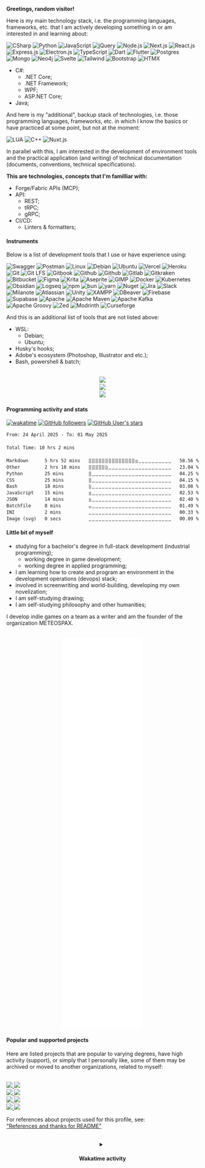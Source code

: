 <!-- markdownlint-disable -->
**Greetings, random visitor!**

Here is my main technology stack, i.e. the programming languages, frameworks, etc. that I am actively developing something in or
am interested in and learning about:

![CSharp](https://img.shields.io/badge/-.NET-000?&logo=dotnet)
![Python](https://img.shields.io/badge/-Python-000?&logo=Python)
![JavaScript](https://img.shields.io/badge/-JavaScript-000?&logo=JavaScript)
![jQuery](https://img.shields.io/badge/-jQuery-000?&logo=jQuery)
![Node.js](https://img.shields.io/badge/-Node.js-000?&logo=nodedotjs)
![Next.js](https://img.shields.io/badge/-Next.js-000?&logo=nextdotjs)
![React.js](https://img.shields.io/badge/-React.js-000?&logo=react)
![Express.js](https://img.shields.io/badge/-Express.js-000?&logo=express)
![Electron.js](https://img.shields.io/badge/-Electron.js-000?&logo=electron)
![TypeScript](https://img.shields.io/badge/-TypeScript-000?&logo=TypeScript)
![Dart](https://img.shields.io/badge/-Dart-000?&logo=dart)
![Flutter](https://img.shields.io/badge/-Flutter-000?&logo=flutter)
![Postgres](https://img.shields.io/badge/-Postgres-000?&logo=postgresql)
![Mongo](https://img.shields.io/badge/-Mongo-000?&logo=mongodb)
![Neo4j](https://img.shields.io/badge/-Neo4j-000?&logo=neo4j)
![Svelte](https://img.shields.io/badge/-Svelte-000?&logo=svelte)
![Tailwind](https://img.shields.io/badge/-Tailwind-000?&logo=tailwindcss)
![Bootstrap](https://img.shields.io/badge/-Bootstrap-000?&logo=bootstrap)
![HTMX](https://img.shields.io/badge/-HTMX-000?&logo=htmx)

- C#:
  - .NET Core;
  - .NET Framework;
  - WPF;
  - ASP.NET Core;
- Java;

And here is my "additional", backup stack of technologies, i.e. those programming languages, frameworks, etc. in which I know the basics or have practiced at some point, but not at the moment:

![LUA](https://img.shields.io/badge/-LUA-000?&logo=lua)
![C++](https://img.shields.io/badge/-C++-000?&logo=cplusplus)
![Nuxt.js](https://img.shields.io/badge/-Nuxt.js-000?&logo=nuxt)

In parallel with this, I am interested in the development of environment tools and the practical application (and writing) of technical documentation (documents, conventions, technical specifications).

**This are technologies, concepts that I'm familliar with:**

- Forge/Fabric APIs (MCP);
- API:
  - REST;
  - tRPC;
  - gRPC;
- CI/CD:
  - Linters & formatters;

#### Instruments

Below is a list of development tools that I use or have experience using:

![Swagger](https://img.shields.io/badge/-Swagger-000?&logo=swagger)
![Postman](https://img.shields.io/badge/-Postman-000?&logo=postman)
![Linux](https://img.shields.io/badge/-Linux-000?&logo=linux)
![Debian](https://img.shields.io/badge/-Debian-000?&logo=debian)
![Ubuntu](https://img.shields.io/badge/-Ubuntu-000?&logo=ubuntu)
![Vercel](https://img.shields.io/badge/-Vercel-000?&logo=vercel)
![Heroku](https://img.shields.io/badge/-Heroku-000?&logo=heroku)
![Git](https://img.shields.io/badge/-Git-000?&logo=git)
![Git LFS](https://img.shields.io/badge/-Git%20LFS-000?&logo=gitlfs)
![Gitbook](https://img.shields.io/badge/-Gitbook-000?&logo=gitbook)
![Github](https://img.shields.io/badge/-Github-000?&logo=github)
![Github](https://img.shields.io/badge/-Github%20Actions-000?&logo=githubactions)
![Gitlab](https://img.shields.io/badge/-Gitlab-000?&logo=gitlab)
![Gitkraken](https://img.shields.io/badge/-Gitkraken-000?&logo=gitkraken)
![Bitbucket](https://img.shields.io/badge/-Bitbucket-000?&logo=bitbucket)
![Figma](https://img.shields.io/badge/-Figma-000?&logo=figma)
![Krita](https://img.shields.io/badge/-Krita-000?&logo=Krita)
![Aseprite](https://img.shields.io/badge/-Aseprite-000?&logo=aseprite)
![GIMP](https://img.shields.io/badge/-GIMP-000?&logo=gimp)
![Docker](https://img.shields.io/badge/-Docker-000?&logo=docker)
![Kubernetes](https://img.shields.io/badge/-Kubernetes-000?&logo=kubernetes)
![Obsidian](https://img.shields.io/badge/-Obsidian-000?&logo=obsidian)
![Logseq](https://img.shields.io/badge/-Logseq-000?&logo=logseq)
![npm](https://img.shields.io/badge/-npm-000?&logo=npm)
![bun](https://img.shields.io/badge/-bun-000?&logo=bun)
![yarn](https://img.shields.io/badge/-yarn-000?&logo=yarn)
![Nuget](https://img.shields.io/badge/-Nuget-000?&logo=nuget)
![Jira](https://img.shields.io/badge/-Jira-000?&logo=jira)
![Slack](https://img.shields.io/badge/-Slack-000?&logo=slack)
![Milanote](https://img.shields.io/badge/-Milanote-000?&logo=milanote)
![Atlassian](https://img.shields.io/badge/-Atlassian-000?&logo=atlassian)
![Unity](https://img.shields.io/badge/-Unity-000?&logo=unity)
![XAMPP](https://img.shields.io/badge/-XAMPP-000?&logo=xampp)
![DBeaver](https://img.shields.io/badge/-DBeaver-000?&logo=dbeaver)
![Firebase](https://img.shields.io/badge/-Firebase-000?&logo=firebase)
![Supabase](https://img.shields.io/badge/-Supabase-000?&logo=supabase)
![Apache](https://img.shields.io/badge/-Apache-000?&logo=apache)
![Apache Maven](https://img.shields.io/badge/-Apache%20Maven-000?&logo=apachemaven)
![Apache Kafka](https://img.shields.io/badge/-Apache%20Kafka-000?&logo=apachekafka)
![Apache Groovy](https://img.shields.io/badge/-Apache%20Groovy-000?&logo=apachegroovy)
![Zed](https://img.shields.io/badge/-Zed-000?&logo=zedindustries)
![Modrinth](https://img.shields.io/badge/-Modrinth-000?&logo=modrinth)
![Curseforge](https://img.shields.io/badge/-Curseforge-000?&logo=curseforge)

And this is an additional list of tools that are not listed above:

- WSL:
  - Debian;
  - Ubuntu;
- Husky's hooks;
- Adobe's ecosystem (Photoshop, Illustrator and etc.);
- Bash, powershell & batch;

<br/>

<div align="center">
    <picture align="left">
      <source
        srcset="https://github-readme-stats-ysug.vercel.app/api?username=Falcion&show=reviews%2Cdiscussions_started%2Cdiscussions_answered%2Cprs_merged%2Cprs_merged_percentage&show_icons=true&theme=github_dark&custom_title=Recent%20activity%20(Falcion):&text_bold=true&card_width=500&hide_border=true"
        media="(prefers-color-scheme: dark)"
      />
      <source
        srcset="https://github-readme-stats-ysug.vercel.app/api?username=Falcion&show=reviews%2Cdiscussions_started%2Cdiscussions_answered%2Cprs_merged%2Cprs_merged_percentage&show_icons=true&custom_title=Recent%20activity%20(Falcion):&text_bold=true&card_width=500&hide_border=true"
        media="(prefers-color-scheme: light), (prefers-color-scheme: no-preference)"
      />
      <img src="https://github-readme-stats-ysug.vercel.app/api?username=Falcion&show=reviews%2Cdiscussions_started%2Cdiscussions_answered%2Cprs_merged%2Cprs_merged_percentage&show_icons=true&custom_title=Recent%20activity%20(Falcion):&text_bold=true&card_width=500&hide_border=true" />
    </picture>
    <br/>
    <picture align="right">
      <source
        srcset="https://github-readme-streak-stats-gray-six.vercel.app?user=Falcion&theme=github-dark-blue&card_width=500&currStreakLabel=C3D1CD&currStreakNum=C3D1CD&sideLabels=C3D1CD&hide_border=true"
        media="(prefers-color-scheme: dark)"
      />
      <source
        srcset="https://github-readme-streak-stats-gray-six.vercel.app?user=Falcion&card_width=500&currStreakLabel=5094F0&currStreakNum=434D58&sideLabels=434D58&ring=5094F0&fire=5094F0&hide_border=true"
        media="(prefers-color-scheme: light), (prefers-color-scheme: no-preference)"
      />
      <img src="https://github-readme-streak-stats-gray-six.vercel.app?user=Falcion&theme=ambient_gradient" />
    </picture>
    <br/>
    <picture align="center">
      <source
        srcset="https://github-profile-trophy.vercel.app/?username=Falcion&theme=darkhub&margin-w=4&margin-h=7&no-frame=true&no-bg=true&column=3"
        media="(prefers-color-scheme: dark)"
      />
      <source
        srcset="https://github-profile-trophy.vercel.app/?username=Falcion&theme=flat&margin-w=4&margin-h=7&no-frame=true&no-bg=true&column=3"
        media="(prefers-color-scheme: light), (prefers-color-scheme: no-preference)"
      />
      <img src="https://github-profile-trophy.vercel.app/?username=Falcion&theme=darkhub&margin-w=4&margin-h=7&no-frame=true&no-bg=true&column=3" />
    </picture>
</div>

#### Programming activity and stats

[![wakatime](https://wakatime.com/badge/user/8a621519-df33-4170-acfd-2a7ae1324590.svg)](https://wakatime.com/@8a621519-df33-4170-acfd-2a7ae1324590)
[![GitHub followers](https://img.shields.io/github/followers/Falcion)](https://github.com/Falcion?tab=followers)
[![GitHub User's stars](https://img.shields.io/github/stars/Falcion)](https://github.com/Falcion?tab=repositories)

<!--START_SECTION:waka-->

```txt
From: 24 April 2025 - To: 01 May 2025

Total Time: 10 hrs 2 mins

Markdown      5 hrs 52 mins   ⣿⣿⣿⣿⣿⣿⣿⣿⣿⣿⣿⣿⣿⣿⣶⣀⣀⣀⣀⣀⣀⣀⣀⣀⣀   58.56 %
Other         2 hrs 18 mins   ⣿⣿⣿⣿⣿⣷⣀⣀⣀⣀⣀⣀⣀⣀⣀⣀⣀⣀⣀⣀⣀⣀⣀⣀⣀   23.04 %
Python        25 mins         ⣿⣀⣀⣀⣀⣀⣀⣀⣀⣀⣀⣀⣀⣀⣀⣀⣀⣀⣀⣀⣀⣀⣀⣀⣀   04.25 %
CSS           25 mins         ⣿⣀⣀⣀⣀⣀⣀⣀⣀⣀⣀⣀⣀⣀⣀⣀⣀⣀⣀⣀⣀⣀⣀⣀⣀   04.15 %
Bash          18 mins         ⣷⣀⣀⣀⣀⣀⣀⣀⣀⣀⣀⣀⣀⣀⣀⣀⣀⣀⣀⣀⣀⣀⣀⣀⣀   03.08 %
JavaScript    15 mins         ⣶⣀⣀⣀⣀⣀⣀⣀⣀⣀⣀⣀⣀⣀⣀⣀⣀⣀⣀⣀⣀⣀⣀⣀⣀   02.53 %
JSON          14 mins         ⣶⣀⣀⣀⣀⣀⣀⣀⣀⣀⣀⣀⣀⣀⣀⣀⣀⣀⣀⣀⣀⣀⣀⣀⣀   02.40 %
Batchfile     8 mins          ⣤⣀⣀⣀⣀⣀⣀⣀⣀⣀⣀⣀⣀⣀⣀⣀⣀⣀⣀⣀⣀⣀⣀⣀⣀   01.49 %
INI           2 mins          ⣀⣀⣀⣀⣀⣀⣀⣀⣀⣀⣀⣀⣀⣀⣀⣀⣀⣀⣀⣀⣀⣀⣀⣀⣀   00.33 %
Image (svg)   0 secs          ⣀⣀⣀⣀⣀⣀⣀⣀⣀⣀⣀⣀⣀⣀⣀⣀⣀⣀⣀⣀⣀⣀⣀⣀⣀   00.09 %
```

<!--END_SECTION:waka-->

#### Little bit of myself

- studying for a bachelor's degree in full-stack development (industrial programming);
  - working degree in game development;
  - working degree in applied programming;
- I am learning how to create and program an environment in the development operations (devops) stack;
- involved in screenwriting and world-building, developing my own novelization;
- I am self-studying drawing;
- I am self-studying philosophy and other humanities;

I develop indie games on a team as a writer and am the founder of the organization METEOSPAX.

<br/>
<div align="center">
  <img src="./github-metrics.svg" align="center">
</div>

#### Popular and supported projects

Here are listed projects that are popular to varying degrees, have high activity (support), or simply that I personally like, some of them may be archived or moved to another organizations, related to myself:

<br/>
<div align="left">
    <!-- UNITADE.md -->
    <a href="https://github.com/Falcion/UNITADE.md">
        <picture align="left">
          <source
            srcset="https://github-readme-stats-ysug.vercel.app/api/pin/?username=Falcion&repo=UNITADE.md&show=reviews%2Cdiscussions_started%2Cdiscussions_answered%2Cprs_merged%2Cprs_merged_percentage&show_icons=true&theme=github_dark&custom_title=Recent%20activity%20(Falcion):&text_bold=true&card_width=500&hide_border=true&description_lines_count=4&show_owner"
            media="(prefers-color-scheme: dark)"
          />
          <source
            srcset="https://github-readme-stats-ysug.vercel.app/api/pin/?username=Falcion&repo=UNITADE.md&show=reviews%2Cdiscussions_started%2Cdiscussions_answered%2Cprs_merged%2Cprs_merged_percentage&show_icons=true&custom_title=Recent%20activity%20(Falcion):&text_bold=true&card_width=500&hide_border=truedescription_lines_count=4&show_owner"
            media="(prefers-color-scheme: light), (prefers-color-scheme: no-preference)"
          />
          <img src="https://github-readme-stats-ysug.vercel.app/api/pin/?username=Falcion&repo=UNITADE.md&show=reviews%2Cdiscussions_started%2Cdiscussions_answered%2Cprs_merged%2Cprs_merged_percentage&show_icons=true&theme=github_dark&custom_title=Recent%20activity%20(Falcion):&text_bold=true&card_width=500&hide_border=true&description_lines_count=4&show_owner" />
        </picture>
    </a>
    <!-- LIBRA.md -->
    <a href="https://github.com/Falcion/LIBRA.md">
        <picture align="left">
          <source
            srcset="https://github-readme-stats-ysug.vercel.app/api/pin/?username=Falcion&repo=LIBRA.md&show=reviews%2Cdiscussions_started%2Cdiscussions_answered%2Cprs_merged%2Cprs_merged_percentage&show_icons=true&theme=github_dark&custom_title=Recent%20activity%20(Falcion):&text_bold=true&card_width=500&hide_border=true&description_lines_count=4&show_owner"
            media="(prefers-color-scheme: dark)"
          />
          <source
            srcset="https://github-readme-stats-ysug.vercel.app/api/pin/?username=Falcion&repo=LIBRA.md&show=reviews%2Cdiscussions_started%2Cdiscussions_answered%2Cprs_merged%2Cprs_merged_percentage&show_icons=true&custom_title=Recent%20activity%20(Falcion):&text_bold=true&card_width=500&hide_border=truedescription_lines_count=4&show_owner"
            media="(prefers-color-scheme: light), (prefers-color-scheme: no-preference)"
          />
          <img src="https://github-readme-stats-ysug.vercel.app/api/pin/?username=Falcion&repo=LIBRA.md&show=reviews%2Cdiscussions_started%2Cdiscussions_answered%2Cprs_merged%2Cprs_merged_percentage&show_icons=true&theme=github_dark&custom_title=Recent%20activity%20(Falcion):&text_bold=true&card_width=500&hide_border=true&description_lines_count=4&show_owner" />
        </picture>
    </a>
    <br/>
    <!-- ZUSTANDSMASCHINE -->
    <a href="https://github.com/Falcion/Zustandsmaschine">
        <picture align="left">
          <source
            srcset="https://github-readme-stats-ysug.vercel.app/api/pin/?username=Falcion&repo=Zustandsmaschine&show=reviews%2Cdiscussions_started%2Cdiscussions_answered%2Cprs_merged%2Cprs_merged_percentage&show_icons=true&theme=github_dark&custom_title=Recent%20activity%20(Falcion):&text_bold=true&card_width=500&hide_border=true&description_lines_count=4&show_owner"
            media="(prefers-color-scheme: dark)"
          />
          <source
            srcset="https://github-readme-stats-ysug.vercel.app/api/pin/?username=Falcion&repo=Zustandsmaschine&show=reviews%2Cdiscussions_started%2Cdiscussions_answered%2Cprs_merged%2Cprs_merged_percentage&show_icons=true&custom_title=Recent%20activity%20(Falcion):&text_bold=true&card_width=500&hide_border=truedescription_lines_count=4&show_owner"
            media="(prefers-color-scheme: light), (prefers-color-scheme: no-preference)"
          />
          <img src="https://github-readme-stats-ysug.vercel.app/api/pin/?username=Falcion&repo=Zustandsmaschine&show=reviews%2Cdiscussions_started%2Cdiscussions_answered%2Cprs_merged%2Cprs_merged_percentage&show_icons=true&theme=github_dark&custom_title=Recent%20activity%20(Falcion):&text_bold=true&card_width=500&hide_border=true&description_lines_count=4&show_owner" />
        </picture>
    </a>
    <!-- PATTERNUNOTE -->
    <a href="https://github.com/Falcion/Patternunote">
        <picture align="left">
          <source
            srcset="https://github-readme-stats-ysug.vercel.app/api/pin/?username=Falcion&repo=Patternunote&show=reviews%2Cdiscussions_started%2Cdiscussions_answered%2Cprs_merged%2Cprs_merged_percentage&show_icons=true&theme=github_dark&custom_title=Recent%20activity%20(Falcion):&text_bold=true&card_width=500&hide_border=true&description_lines_count=4&show_owner"
            media="(prefers-color-scheme: dark)"
          />
          <source
            srcset="https://github-readme-stats-ysug.vercel.app/api/pin/?username=Falcion&repo=Patternunote&show=reviews%2Cdiscussions_started%2Cdiscussions_answered%2Cprs_merged%2Cprs_merged_percentage&show_icons=true&custom_title=Recent%20activity%20(Falcion):&text_bold=true&card_width=500&hide_border=truedescription_lines_count=4&show_owner"
            media="(prefers-color-scheme: light), (prefers-color-scheme: no-preference)"
          />
          <img src="https://github-readme-stats-ysug.vercel.app/api/pin/?username=Falcion&repo=Patternunote&show=reviews%2Cdiscussions_started%2Cdiscussions_answered%2Cprs_merged%2Cprs_merged_percentage&show_icons=true&theme=github_dark&custom_title=Recent%20activity%20(Falcion):&text_bold=true&card_width=500&hide_border=true&description_lines_count=4&show_owner" />
        </picture>
    </a>
    <br/>
    <!-- ZUSTANDFUNDAMENTALEN -->
    <a href="https://github.com/Falcion/Zustandfundamentalen">
        <picture align="left">
          <source
            srcset="https://github-readme-stats-ysug.vercel.app/api/pin/?username=Falcion&repo=Zustandfundamentalen&show=reviews%2Cdiscussions_started%2Cdiscussions_answered%2Cprs_merged%2Cprs_merged_percentage&show_icons=true&theme=github_dark&custom_title=Recent%20activity%20(Falcion):&text_bold=true&card_width=500&hide_border=true&description_lines_count=4&show_owner"
            media="(prefers-color-scheme: dark)"
          />
          <source
            srcset="https://github-readme-stats-ysug.vercel.app/api/pin/?username=Falcion&repo=Zustandfundamentalen&show=reviews%2Cdiscussions_started%2Cdiscussions_answered%2Cprs_merged%2Cprs_merged_percentage&show_icons=true&custom_title=Recent%20activity%20(Falcion):&text_bold=true&card_width=500&hide_border=truedescription_lines_count=4&show_owner"
            media="(prefers-color-scheme: light), (prefers-color-scheme: no-preference)"
          />
          <img src="https://github-readme-stats-ysug.vercel.app/api/pin/?username=Falcion&repo=Zustandfundamentalen&show=reviews%2Cdiscussions_started%2Cdiscussions_answered%2Cprs_merged%2Cprs_merged_percentage&show_icons=true&theme=github_dark&custom_title=Recent%20activity%20(Falcion):&text_bold=true&card_width=500&hide_border=true&description_lines_count=4&show_owner" />
        </picture>
    </a>
    <!-- PATTERNUGIT -->
    <a href="https://github.com/Falcion/Patternugit">
        <picture align="left">
          <source
            srcset="https://github-readme-stats-ysug.vercel.app/api/pin/?username=Falcion&repo=Patternugit&show=reviews%2Cdiscussions_started%2Cdiscussions_answered%2Cprs_merged%2Cprs_merged_percentage&show_icons=true&theme=github_dark&custom_title=Recent%20activity%20(Falcion):&text_bold=true&card_width=500&hide_border=true&description_lines_count=4&show_owner"
            media="(prefers-color-scheme: dark)"
          />
          <source
            srcset="https://github-readme-stats-ysug.vercel.app/api/pin/?username=Falcion&repo=Patternugit&show=reviews%2Cdiscussions_started%2Cdiscussions_answered%2Cprs_merged%2Cprs_merged_percentage&show_icons=true&custom_title=Recent%20activity%20(Falcion):&text_bold=true&card_width=500&hide_border=truedescription_lines_count=4&show_owner"
            media="(prefers-color-scheme: light), (prefers-color-scheme: no-preference)"
          />
          <img src="https://github-readme-stats-ysug.vercel.app/api/pin/?username=Falcion&repo=Patternugit&show=reviews%2Cdiscussions_started%2Cdiscussions_answered%2Cprs_merged%2Cprs_merged_percentage&show_icons=true&theme=github_dark&custom_title=Recent%20activity%20(Falcion):&text_bold=true&card_width=500&hide_border=true&description_lines_count=4&show_owner" />
        </picture>
    </a>
    <br/>
    <!-- WHISPERER.md -->
    <a href="https://github.com/Falcion/Whisperer.md">
        <picture align="left">
          <source
            srcset="https://github-readme-stats-ysug.vercel.app/api/pin/?username=Falcion&repo=Whisperer.md&show=reviews%2Cdiscussions_started%2Cdiscussions_answered%2Cprs_merged%2Cprs_merged_percentage&show_icons=true&theme=github_dark&custom_title=Recent%20activity%20(Falcion):&text_bold=true&card_width=500&hide_border=true&description_lines_count=4&show_owner"
            media="(prefers-color-scheme: dark)"
          />
          <source
            srcset="https://github-readme-stats-ysug.vercel.app/api/pin/?username=Falcion&repo=Whisperer.md&show=reviews%2Cdiscussions_started%2Cdiscussions_answered%2Cprs_merged%2Cprs_merged_percentage&show_icons=true&custom_title=Recent%20activity%20(Falcion):&text_bold=true&card_width=500&hide_border=truedescription_lines_count=4&show_owner"
            media="(prefers-color-scheme: light), (prefers-color-scheme: no-preference)"
          />
          <img src="https://github-readme-stats-ysug.vercel.app/api/pin/?username=Falcion&repo=Whisperer.md&show=reviews%2Cdiscussions_started%2Cdiscussions_answered%2Cprs_merged%2Cprs_merged_percentage&show_icons=true&theme=github_dark&custom_title=Recent%20activity%20(Falcion):&text_bold=true&card_width=500&hide_border=true&description_lines_count=4&show_owner" />
        </picture>
    </a>
    <!-- PATTERNUWIKI -->
    <a href="https://github.com/Falcion/Patternuwiki">
        <picture align="left">
          <source
            srcset="https://github-readme-stats-ysug.vercel.app/api/pin/?username=Falcion&repo=Patternuwiki&show=reviews%2Cdiscussions_started%2Cdiscussions_answered%2Cprs_merged%2Cprs_merged_percentage&show_icons=true&theme=github_dark&custom_title=Recent%20activity%20(Falcion):&text_bold=true&card_width=500&hide_border=true&description_lines_count=4&show_owner"
            media="(prefers-color-scheme: dark)"
          />
          <source
            srcset="https://github-readme-stats-ysug.vercel.app/api/pin/?username=Falcion&repo=Patternuwiki&show=reviews%2Cdiscussions_started%2Cdiscussions_answered%2Cprs_merged%2Cprs_merged_percentage&show_icons=true&custom_title=Recent%20activity%20(Falcion):&text_bold=true&card_width=500&hide_border=truedescription_lines_count=4&show_owner"
            media="(prefers-color-scheme: light), (prefers-color-scheme: no-preference)"
          />
          <img src="https://github-readme-stats-ysug.vercel.app/api/pin/?username=Falcion&repo=Patternuwiki&show=reviews%2Cdiscussions_started%2Cdiscussions_answered%2Cprs_merged%2Cprs_merged_percentage&show_icons=true&theme=github_dark&custom_title=Recent%20activity%20(Falcion):&text_bold=true&card_width=500&hide_border=true&description_lines_count=4&show_owner" />
        </picture>
    </a>
</div>

For references about projects used for this profile, see:\
["References and thanks for README"](./REFERENCES.md)

<br/>
<div align="center">
    <details>
        <summary>
            <!-- markdown-link-check-disable -->
            <h4>
            Wakatime activity
            </h4>
            <!-- markdown-link-check-enable -->
        </summary>
        <picture align="center">
          <source
            srcset="https://github-readme-stats-ysug.vercel.app/api/wakatime?username=Falcion&card_width=500px&theme=github_dark&show_icons=true&custom_title=Wakatime%20(Last%20year):&hide_border=true"
            media="(prefers-color-scheme: dark)"
          />
          <source
            srcset="https://github-readme-stats-ysug.vercel.app/api/wakatime?username=Falcion&card_width=500&theme=github_light&show_icons=true&custom_title=Wakatime%20(Last%20year):&hide_border=true"
            media="(prefers-color-scheme: light), (prefers-color-scheme: no-preference)"
          />
          <img src="https://github-readme-stats-ysug.vercel.app/api/wakatime?username=Falcion&card_width=500&theme=ambient_gradient&show_icons=true&custom_title=Wakatime%20(Last%20year):&hide_border=true" />
        </picture>
    </details>
</div>
